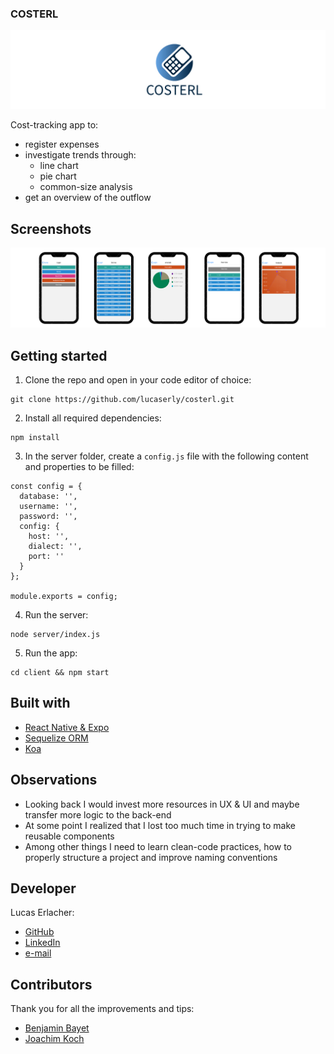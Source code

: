 ### COSTERL

![](readme_images/Untitled-1.jpg)

Cost-tracking app to: 
- register expenses 
- investigate trends through: 
  - line chart
  - pie chart
  - common-size analysis
- get an overview of the outflow

## Screenshots

![](readme_images/Untitled%20design-2.png)

## Getting started

1. Clone the repo and open in your code editor of choice:
```
git clone https://github.com/lucaserly/costerl.git
```
2. Install all required dependencies:
```
npm install
```
3. In the server folder, create a ```config.js``` file with the following content and properties to be filled:
```
const config = {
  database: '',
  username: '',
  password: '',
  config: {
    host: '',
    dialect: '',
    port: ''
  }
};

module.exports = config;
```
4. Run the server:
```
node server/index.js
```
5. Run the app:
```
cd client && npm start
```

## Built with
- [React Native & Expo](https://reactnative.dev)
- [Sequelize ORM](https://sequelize.org)
- [Koa](https://koajs.com)

## Observations

- Looking back I would invest more resources in UX & UI and maybe transfer more logic to the back-end
- At some point I realized that I lost too much time in trying to make reusable components
- Among other things I need to learn clean-code practices, how to properly structure a project and improve naming conventions

## Developer
Lucas Erlacher:
  - [GitHub](https://github.com/lucaserly)
  - [LinkedIn](https://www.linkedin.com/in/lucaserlacher/)
  - [e-mail](mailto:l.erlacher@icloud.com)

## Contributors
Thank you for all the improvements and tips:
  - [Benjamin Bayet](https://github.com/ophren)
  - [Joachim Koch](https://github.com/Kochlyfe)
  
